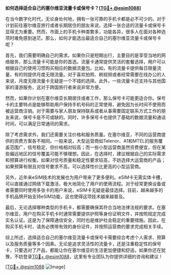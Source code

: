 **如何选择适合自己的塞尔维亚流量卡或保号卡？[[TG💪+ @esim1088](https://t.me/s/esim1088)]**

在当今数字化时代，无论身处何地，拥有一张可靠的手机卡都是必不可少的。对于计划前往塞尔维亚旅行或者长期居住的朋友来说，选择一张合适的流量卡或保号卡显得尤为重要。然而，市面上的手机卡种类繁多，功能各异，很多人在面对各种选项时难免感到迷茫。那么，如何才能选出最适合自己的塞尔维亚流量卡或保号卡呢？

首先，我们需要明确自己的需求。如果你只是短期出行，主要目的是享受当地的网络服务，那么流量卡可能是你的首选。流量卡通常提供灵活的套餐选择，用户可以根据自己的使用习惯购买相应的数据流量包。比如，有的流量卡提供每日限量流量，有的则提供月度无限流量。对于喜欢拍照、刷视频或者经常需要在线办公的人来说，月度无限流量卡无疑是一个不错的选择。此外，一些流量卡还支持与其他国家的漫游服务，这对于跨国旅行者来说非常方便。

然而，如果你计划在塞尔维亚长期居住或者工作，那么保号卡可能更适合你。保号卡的主要特点是能够帮助用户保持手机号码的正常使用，避免因为长时间不使用而被运营商注销。对于需要与家人朋友保持联系或者从事需要固定联系方式工作的朋友来说，保号卡是不可或缺的。同时，许多保号卡也提供了基础的数据流量和通话时间，可以满足日常通讯的需求。

除了考虑需求外，我们还需要关注价格和服务质量。在塞尔维亚，不同的运营商提供的资费方案各不相同。一般来说，大型运营商如Telenor、A1和MTEL的服务覆盖范围广，信号稳定，但价格相对较高；而一些小型运营商虽然资费便宜，但在某些偏远地区的信号覆盖可能不够理想。因此，在选择时，建议根据自己的实际需求和预算进行权衡。如果对信号质量和稳定性要求较高，不妨选择大运营商的产品；如果预算有限且对信号要求不高，可以选择性价比更高的小型运营商。

另外，近年来eSIM技术的发展也为用户带来了更多便利。eSIM卡无需实体卡槽，可以直接通过网络下载激活，极大地简化了用户的使用流程。对于经常更换设备或者需要同时使用多张卡的用户来说，eSIM卡无疑是最佳选择。目前，越来越多的手机品牌开始支持eSIM功能，这也使得这项技术越来越普及。

最后，无论选择哪种类型的手机卡，都需要确保其符合当地法律法规的要求。在塞尔维亚，用户在购买手机卡时通常需要提供护照等身份证明文件，并按照规定完成实名认证。这是为了保障通信安全，同时也是维护社会稳定的重要措施。因此，在购买手机卡时，请务必携带有效的身份证件，并按照运营商的要求完成相关手续。

综上所述，选择适合自己的塞尔维亚流量卡或保号卡需要综合考虑个人需求、预算以及服务质量等多个因素。无论是追求灵活性的流量卡，还是注重稳定性的保号卡，只要选对了产品，都能让你在塞尔维亚的生活更加便捷和舒适。如果你还在犹豫，不妨登录[TG💪+ @esim1088](https://t.me/s/esim1088)，这里有专业团队为你提供详细的咨询和建议！

[[TG💪+ @esim1088](https://t.me/s/esim1088) ![Image](https://i.postimg.cc/4NQfJmqS/Snipaste-2025-05-13-00-14-12.png)]